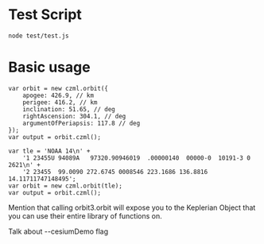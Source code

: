 # Test Script

`node test/test.js`

# Basic usage

```
var orbit = new czml.orbit({
    apogee: 426.9, // km
    perigee: 416.2, // km
    inclination: 51.65, // deg
    rightAscension: 304.1, // deg
    argumentOfPeriapsis: 117.8 // deg 
});
var output = orbit.czml();
```

```
var tle = 'NOAA 14\n' +
    '1 23455U 94089A   97320.90946019  .00000140  00000-0  10191-3 0  2621\n' +
    '2 23455  99.0090 272.6745 0008546 223.1686 136.8816 14.11711747148495';
var orbit = new czml.orbit(tle);
var output = orbit.czml();
```

Mention that calling orbit3.orbit will expose you to the Keplerian Object that you can use their entire library of functions on.

Talk about --cesiumDemo flag
